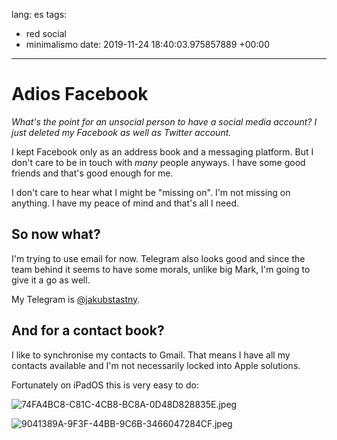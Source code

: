 lang: es
tags:
- red social
- minimalismo
date: 2019-11-24 18:40:03.975857889 +00:00

---


# Adios Facebook

_What's the point for an unsocial person to have a social media account? I just deleted my Facebook as well as Twitter account._

I kept Facebook only as an address book and a messaging platform. But I don't care to be in touch with _many_ people anyways. I have some good friends and that's good enough for me.

I don't care to hear what I might be "missing on". I'm not missing on anything. I have my peace of mind and that's all I need.

## So now what?

I'm trying to use email for now. Telegram also looks good and since the team behind it seems to have some morals, unlike big Mark, I'm going to give it a go as well.

My Telegram is [@jakubstastny](https://t.me/jakubstastny).

## And for a contact book?

I like to synchronise my contacts to Gmail. That means I have all my contacts available and I'm not necessarily locked into Apple solutions.

Fortunately on iPadOS this is very easy to do:

![74FA4BC8-C81C-4CB8-BC8A-0D48D828835E.jpeg](74FA4BC8-C81C-4CB8-BC8A-0D48D828835E.jpeg)

![9041389A-9F3F-44BB-9C6B-3466047284CF.jpeg](9041389A-9F3F-44BB-9C6B-3466047284CF.jpeg)